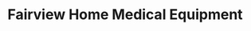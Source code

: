 ---
title: "Fairview Home Medical Equipment"
url: /saint-paul/fairview-home-medical-equipment/
shop: medical supply
---